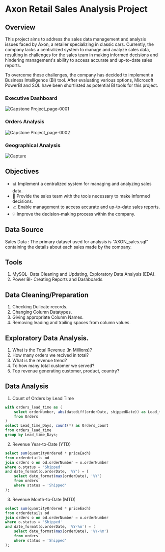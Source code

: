 # Axon Retail Sales Analysis Project

## Overview

This project aims to address the sales data management and analysis issues faced by Axon, a retailer specializing in classic cars. Currently, the company lacks a centralized system to manage and analyze sales data, resulting in challenges for the sales team in making informed decisions and hindering management's ability to access accurate and up-to-date sales reports.

To overcome these challenges, the company has decided to implement a Business Intelligence (BI) tool. After evaluating various options, Microsoft PowerBI and SQL have been shortlisted as potential BI tools for this project.

### Executive Dashboard
![Capstone Project_page-0001](https://github.com/Krunal-4498/AXON_A_Classic_Car_Retailer_Sales_Dashboard/assets/134350505/0d934d96-a6f4-4f74-91b9-f0cae34f41d7)
### Orders Analysis
![Capstone Project_page-0002](https://github.com/Krunal-4498/AXON_A_Classic_Car_Retailer_Sales_Dashboard/assets/134350505/7fa56c1c-57c1-4a86-a162-f395eec482e8)
### Geographical Analysis
![Capture](https://github.com/Krunal-4498/AXON_A_Classic_Car_Retailer_Sales_Dashboard/assets/134350505/dfd3b315-0022-479a-b4e4-4dc05e304fcf)



## Objectives

- 📊 Implement a centralized system for managing and analyzing sales data.
- 🚀 Provide the sales team with the tools necessary to make informed decisions.
- 📈 Enable management to access accurate and up-to-date sales reports.
- 💡 Improve the decision-making process within the company.

## Data Source 
Sales Data : The primary dataset used for analysis is "AXON_sales.sql" containing the details about each sales made by the company.

## Tools
1. MySQL- Data Cleaning and Updating, Exploratory Data Analysis (EDA).
2. Power BI- Creating Reports and Dashboards.

## Data Cleaning/Preparation
1. Checking Dulicate records.
2. Changing Column Datatypes.
3. Giving appropriate Column Names.
4. Removing leading and trailing spaces from column values.

## Exploratory Data Analysis.
1. What is the Total Revenue (In Millions)?
2. How many orders we recived in total?
3. What is the revenue trend?
4. To how many total customer we served?
5. Top revenue generating customer, product, country?

## Data Analysis

1. Count of Orders by Lead Time
```sql
with orders_lead_time as (
    select orderNumber, abs(datediff(orderDate, shippedDate)) as Lead_time_Days
    from Orders
)
select Lead_time_Days, count(*) as Orders_count
from orders_lead_time
group by Lead_time_Days;
```

2. Revenue Year-to-Date (YTD)
```sql 
select sum(quantityOrdered * priceEach)
from orderdetails od
join orders o on od.orderNumber = o.orderNumber
where o.status = 'Shipped'
and date_format(o.orderDate, '%Y') = (
    select date_format(max(orderDate), '%Y')
    from orders
    where status = 'Shipped'
);
```

3. Revenue Month-to-Date (MTD)
```sql
select sum(quantityOrdered * priceEach)
from orderdetails od
join orders o on od.orderNumber = o.orderNumber
where o.status = 'Shipped'
and date_format(o.orderDate, '%Y-%m') = (
    select date_format(max(orderDate), '%Y-%m')
    from orders
    where status = 'Shipped'
);
```



